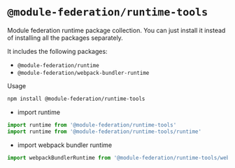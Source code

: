 # `@module-federation/runtime-tools`

Module federation runtime package collection. You can just install it instead of installing all the packages separately. 

It includes the following packages:

* `@module-federation/runtime`  
* `@module-federation/webpack-bundler-runtime`  

 Usage

```bash
npm install @module-federation/runtime-tools
```

* import runtime

```ts
import runtime from '@module-federation/runtime-tools'
import runtime from '@module-federation/runtime-tools/runtime'

```

* import webpack bundler runtime

```ts
import webpackBundlerRuntime from '@module-federation/runtime-tools/webpack-bundler-runtime'
```
